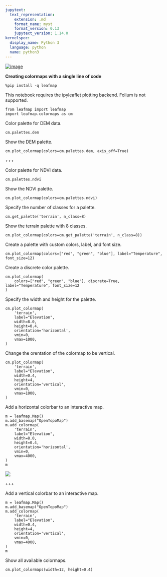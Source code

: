 ```yaml
---
jupytext:
  text_representation:
    extension: .md
    format_name: myst
    format_version: 0.13
    jupytext_version: 1.14.0
kernelspec:
  display_name: Python 3
  language: python
  name: python3
---
```


[![image](https://mybinder.org/badge_logo.svg)](https://gishub.org/leafmap-binder)

**Creating colormaps with a single line of code**


```{code-cell} ipython3
%pip install -q leafmap
```

This notebook requires the ipyleaflet plotting backend. Folium is not supported.

```{code-cell} ipython3
from leafmap import leafmap
import leafmap.colormaps as cm
```

Color palette for DEM data.

```{code-cell} ipython3
cm.palettes.dem
```

Show the DEM palette.

```{code-cell} ipython3
cm.plot_colormap(colors=cm.palettes.dem, axis_off=True)
```



+++

Color palette for NDVI data.

```{code-cell} ipython3
cm.palettes.ndvi
```

Show the NDVI palette.

```{code-cell} ipython3
cm.plot_colormap(colors=cm.palettes.ndvi)
```

Specify the number of classes for a palette.

```{code-cell} ipython3
cm.get_palette('terrain', n_class=8)
```

Show the terrain palette with 8 classes.

```{code-cell} ipython3
cm.plot_colormap(colors=cm.get_palette('terrain', n_class=8))
```

Create a palette with custom colors, label, and font size.

```{code-cell} ipython3
cm.plot_colormap(colors=["red", "green", "blue"], label="Temperature", font_size=12)
```

Create a discrete color palette.

```{code-cell} ipython3
cm.plot_colormap(
    colors=["red", "green", "blue"], discrete=True, label="Temperature", font_size=12
)
```

Specify the width and height for the palette.

```{code-cell} ipython3
cm.plot_colormap(
    'terrain',
    label="Elevation",
    width=8.0,
    height=0.4,
    orientation='horizontal',
    vmin=0,
    vmax=1000,
)
```

Change the orentation of the colormap to be vertical.

```{code-cell} ipython3
cm.plot_colormap(
    'terrain',
    label="Elevation",
    width=0.4,
    height=4,
    orientation='vertical',
    vmin=0,
    vmax=1000,
)
```

Add a horizontal colorbar to an interactive map.

```{code-cell} ipython3
m = leafmap.Map()
m.add_basemap("OpenTopoMap")
m.add_colormap(
    'terrain',
    label="Elevation",
    width=8.0,
    height=0.4,
    orientation='horizontal',
    vmin=0,
    vmax=4000,
)
m
```

![](https://i.imgur.com/tuB728Y.png)

+++

Add a vertical colorbar to an interactive map.

```{code-cell} ipython3
m = leafmap.Map()
m.add_basemap("OpenTopoMap")
m.add_colormap(
    'terrain',
    label="Elevation",
    width=0.4,
    height=4,
    orientation='vertical',
    vmin=0,
    vmax=4000,
)
m
```

Show all available colormaps.

```{code-cell} ipython3
cm.plot_colormaps(width=12, height=0.4)
```

